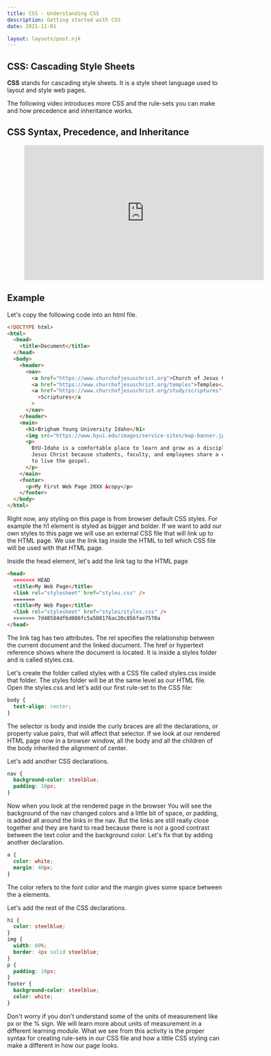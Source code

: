 ```yaml
---
title: CSS - Understanding CSS
description: Getting started with CSS
date: 2021-11-01

layout: layouts/post.njk
---
```


## CSS: Cascading Style Sheets

**CSS** stands for cascading style sheets. It is a style sheet language used to layout and style web pages.

The following video introduces more CSS and the rule-sets you can make and how precedence and inheritance works.

## CSS Syntax, Precedence, and Inheritance

<figure class="video-container">

<iframe width="560" height="315" src="https://www.youtube.com/embed/TdhDY2cx66s" title="YouTube video player" frameborder="0" allow="accelerometer; autoplay; clipboard-write; encrypted-media; gyroscope; picture-in-picture" allowfullscreen></iframe>
</figure>

## Example

Let's copy the following code into an html file.

```html
<!DOCTYPE html>
<html>
  <head>
    <title>Document</title>
  </head>
  <body>
    <header>
      <nav>
        <a href="https://www.churchofjesuschrist.org">Church of Jesus Christ</a>
        <a href="https://www.churchofjesuschrist.org/temples">Temples</a>
        <a href="https://www.churchofjesuschrist.org/study/scriptures"
          >Scriptures</a
        >
      </nav>
    </header>
    <main>
      <h1>Brigham Young University Idaho</h1>
      <img src="https://www.byui.edu/images/service-sites/map-banner.jpg" />
      <p>
        BYU-Idaho is a comfortable place to learn and grow as a disciple of
        Jesus Christ because students, faculty, and employees share a commitment
        to live the gospel.
      </p>
    </main>
    <footer>
      <p>My First Web Page 20XX &copy</p>
    </footer>
  </body>
</html>
```

Right now, any styling on this page is from browser default CSS styles. For example the h1 element is styled as bigger and bolder. If we want to add our own styles to this page we will use an external CSS file that will link up to the HTML page. We use the link tag inside the HTML to tell which CSS file will be used with that HTML page.

Inside the head element, let's add the link tag to the HTML page

```html
<head>
  <<<<<<< HEAD
  <title>My Web Page</title>
  <link rel="stylesheet" href="styles.css" />
  =======
  <title>My Web Page</title>
  <link rel="stylesheet" href="styles/styles.css" />
  >>>>>>> 7d48584df6d086fc5a508176ac20c856fae7570a
</head>
```

The link tag has two attributes. The rel specifies the relationship between the current document and the linked document. The href or hypertext reference shows where the document is located. It is inside a styles folder and is called styles.css.

Let's create the folder called styles with a CSS file called styles.css inside that folder. The styles folder will be at the same level as our HTML file. Open the styles.css and let's add our first rule-set to the CSS file:

```css
body {
  text-align: center;
}
```

The selector is body and inside the curly braces are all the declarations, or property value pairs, that will affect that selector.
If we look at our rendered HTML page now in a browser window, all the body and all the children of the body inherited the alignment of center.

Let's add another CSS declarations.

```css
nav {
  background-color: steelblue;
  padding: 10px;
}
```

Now when you look at the rendered page in the browser You will see the background of the nav changed colors and a little bit of space, or padding, is added all around the links in the nav. But the links are still really close together and they are hard to read because there is not a good contrast between the text color and the background color. Let's fix that by adding another declaration.

```css
a {
  color: white;
  margin: 40px;
}
```

The color refers to the font color and the margin gives some space between the a elements.

Let's add the rest of the CSS declarations.

```css
h1 {
  color: steelblue;
}
img {
  width: 80%;
  border: 4px solid steelblue;
}
p {
  padding: 10px;
}
footer {
  background-color: steelblue;
  color: white;
}
```

Don't worry if you don't understand some of the units of measurement like px or the % sign. We will learn more about units of measurement in a different learning module. What we see from this activity is the proper syntax for creating rule-sets in our CSS file and how a little CSS styling can make a different in how our page looks.
